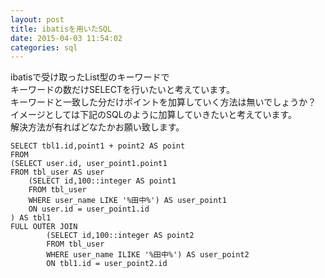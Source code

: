 ```yaml
---
layout: post
title: ibatisを用いたSQL
date: 2015-04-03 11:54:02
categories: sql
---
```

<!-- {% raw %} -->
<p>ibatisで受け取ったList型のキーワードで<br>
キーワードの数だけSELECTを行いたいと考えています。<br>
キーワードと一致した分だけポイントを加算していく方法は無いでしょうか？<br>
イメージとしては下記のSQLのように加算していきたいと考えています。<br>
解決方法が有ればどなたかお願い致します。</p>

<pre><code>SELECT tbl1.id,point1 + point2 AS point
FROM 
(SELECT user.id, user_point1.point1
FROM tbl_user AS user
    (SELECT id,100::integer AS point1
    FROM tbl_user
    WHERE user_name LIKE '%田中%') AS user_point1
    ON user.id = user_point1.id
) AS tbl1
FULL OUTER JOIN
        (SELECT id,100::integer AS point2
        FROM tbl_user
        WHERE user_name ILIKE '%田中%') AS user_point2
        ON tbl1.id = user_point2.id
</code></pre>
<!-- {% endraw %} -->
